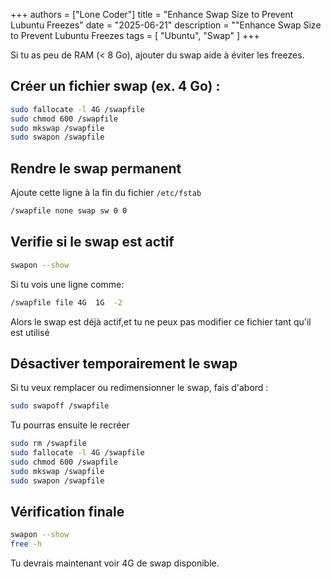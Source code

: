 +++
authors = ["Lone Coder"]
title = "Enhance Swap Size to Prevent Lubuntu Freezes"
date = "2025-06-21"
description = ""Enhance Swap Size to Prevent Lubuntu Freezes
tags = [
    "Ubuntu", "Swap"
]
+++

Si tu as peu de RAM (< 8 Go), ajouter du swap aide à éviter les freezes.

## Créer un fichier swap (ex. 4 Go) :

```bash
sudo fallocate -l 4G /swapfile
sudo chmod 600 /swapfile
sudo mkswap /swapfile
sudo swapon /swapfile
```

## Rendre le swap permanent

Ajoute cette ligne à la fin du fichier `/etc/fstab`

```bash
/swapfile none swap sw 0 0
```

## Verifie si le swap est actif

```bash
swapon --show
```
Si tu vois une ligne comme:
```bash
/swapfile file 4G  1G  -2
```

Alors le swap est déjà actif,et tu ne peux pas modifier ce fichier tant qu'il est utilisé

## Désactiver temporairement le swap

Si tu veux remplacer ou redimensionner le swap, fais d'abord :

```bash
sudo swapoff /swapfile
```

Tu pourras ensuite le recréer

```bash
sudo rm /swapfile
sudo fallocate -l 4G /swapfile
sudo chmod 600 /swapfile
sudo mkswap /swapfile
sudo swapon /swapfile
```

## Vérification finale

```bash
swapon --show
free -h
```
Tu devrais maintenant voir 4G de swap disponible.